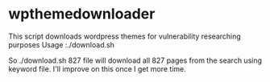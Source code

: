 wpthemedownloader
=================

This script downloads wordpress themes for vulnerability researching purposes
Usage :./download.sh

So ./download.sh 827 file will download all 827 pages from the search using keyword file. 
I'll improve on this once I get more time.
